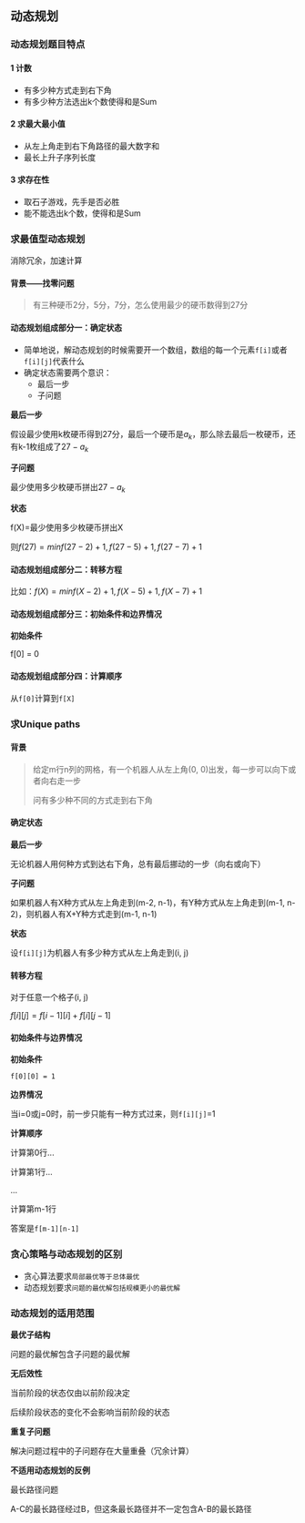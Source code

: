 ## 动态规划

### 动态规划题目特点

#### 1 计数

* 有多少种方式走到右下角
* 有多少种方法选出k个数使得和是Sum

#### 2 求最大最小值

* 从左上角走到右下角路径的最大数字和
* 最长上升子序列长度

#### 3 求存在性

* 取石子游戏，先手是否必胜
* 能不能选出k个数，使得和是Sum

### 求最值型动态规划

消除冗余，加速计算

#### 背景——找零问题

> 有三种硬币2分，5分，7分，怎么使用最少的硬币数得到27分

#### 动态规划组成部分一：确定状态

* 简单地说，解动态规划的时候需要开一个数组，数组的每一个元素`f[i]`或者`f[i][j]`代表什么
* 确定状态需要两个意识：
  * 最后一步
  * 子问题

**最后一步**

假设最少使用k枚硬币得到27分，最后一个硬币是$a_k$，那么除去最后一枚硬币，还有k-1枚组成了$27 - a_k$

**子问题**

最少使用多少枚硬币拼出$27 - a_k$

**状态**

f(X)=最少使用多少枚硬币拼出X

则$f(27)=min{f(27-2)+1, f(27-5)+1,f(27-7)+1}$

#### 动态规划组成部分二：转移方程

比如：$f(X)=min{f(X-2)+1, f(X-5)+1,f(X-7)+1}$

#### 动态规划组成部分三：初始条件和边界情况

**初始条件**

f[0] = 0

#### 动态规划组成部分四：计算顺序

从`f[0]`计算到`f[X]`



### 求Unique paths

#### 背景

> 给定m行n列的网格，有一个机器人从左上角(0, 0)出发，每一步可以向下或者向右走一步
>
> 问有多少种不同的方式走到右下角

#### 确定状态

**最后一步**

无论机器人用何种方式到达右下角，总有最后挪动的一步（向右或向下）

**子问题**

如果机器人有X种方式从左上角走到(m-2, n-1)，有Y种方式从左上角走到(m-1, n-2)，则机器人有X+Y种方式走到(m-1, n-1)

**状态**

设`f[i][j]`为机器人有多少种方式从左上角走到(i, j)

#### 转移方程

对于任意一个格子(i, j)

$f[i][j] = f[i-1][i] + f[i][j-1]$

#### 初始条件与边界情况

**初始条件**

`f[0][0] = 1`

**边界情况**

当i=0或j=0时，前一步只能有一种方式过来，则`f[i][j]`=1

**计算顺序**

计算第0行...

计算第1行...

...

计算第m-1行

答案是`f[m-1][n-1]`



### 贪心策略与动态规划的区别

* 贪心算法要求`局部最优等于总体最优`
* 动态规划要求`问题的最优解包括规模更小的最优解`

### 动态规划的适用范围

**最优子结构**

问题的最优解包含子问题的最优解

**无后效性**

当前阶段的状态仅由以前阶段决定

后续阶段状态的变化不会影响当前阶段的状态

**重复子问题**

解决问题过程中的子问题存在大量重叠（冗余计算）

**不适用动态规划的反例**

最长路径问题

A-C的最长路径经过B，但这条最长路径并不一定包含A-B的最长路径
